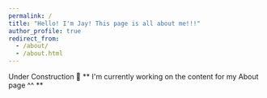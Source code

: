 ```yaml
---
permalink: /
title: "Hello! I'm Jay! This page is all about me!!!"
author_profile: true
redirect_from: 
  - /about/
  - /about.html
---
```


Under Construction 🚧
** I'm currently working on the content for my About page ^^ **